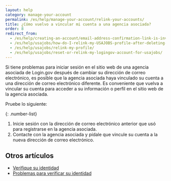 ```yaml
---
layout: help
category: manage-your-account
permalink: /es/help/manage-your-account/relink-your-accounts/
title: ¿Cómo vuelvo a vincular mi cuenta a una agencia asociada?
order: 8
redirect_from:
  - /es/help/creating-an-account/email-address-confirmation-link-is-invalid/
  - /es/help/usajobs/how-do-I-relink-my-USAJOBS-profile-after-deleting-my-login-account/
  - /es/help/usajobs/relink-my-profile/
  - /es/help/usajobs/reset-or-relink-my-logingov-account-for-usajobs/
---
```


Si tiene problemas para iniciar sesión en el sitio web de una agencia asociada de Login.gov después de cambiar su dirección de correo electrónico, es posible que la agencia asociada haya vinculado su cuenta a una dirección de correo electrónico diferente. Es conveniente que vuelva a vincular su cuenta para acceder a su información o perfil en el sitio web de la agencia asociada.

Pruebe lo siguiente:

{: .number-list}
1. Inicie sesión con la dirección de correo electrónico anterior que usó para registrarse en la agencia asociada.
2. Contacte con la agencia asociada y pídale que vincule su cuenta a la nueva dirección de correo electrónico.

## Otros artículos

* [Verifique su identidad](#)
* [Problemas para verificar su identidad](#)
